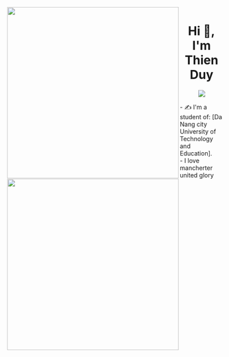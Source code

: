 <img align="left" width="400" src="https://encrypted-tbn0.gstatic.com/images?q=tbn:ANd9GcRVk-wdBx-r1O6FhiwKoXkjA38M0Z_2ejTNOw&usqp=CAU">
<h1 align="center">Hi 👋, I'm Thien Duy</h1>
<p align="center" color="#36BCF7FF"><img src="https://readme-typing-svg.herokuapp.com?lines=I'm+a+Java+Developer;I'm+a+Coder"></p>
- ✍ I'm a student of: [Da Nang city University of Technology and Education].<br>
- I love mancherter united glory
<img align="left" width="400" src="https://mega.com.vn/media/news/1723_hinh_nen_mu_may_tinh__35_.jpg">









